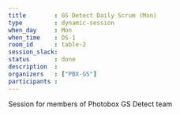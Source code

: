 ```yaml
---
title        : GS Detect Daily Scrum (Mon)
type         : dynamic-session
when_day     : Mon
when_time    : DS-1
room_id      : table-2
session_slack: 
status       : done
description  :
organizers   : ["PBX-GS"]
participants :
---
```



Session for members of Photobox GS Detect team
